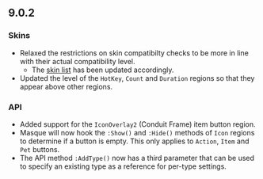 ## 9.0.2

### Skins

- Relaxed the restrictions on skin compatibilty checks to be more in line with their actual compatibility level.
  - The [skin list](https://github.com/SFX-WoW/Masque/wiki/Skin-List) has been updated accordingly.
- Updated the level of the `HotKey`, `Count` and `Duration` regions so that they appear above other regions.

### API

- Added support for the `IconOverlay2` (Conduit Frame) item button region.
- Masque will now hook the `:Show()` and `:Hide()` methods of `Icon` regions to determine if a button is empty. This only applies to `Action`, `Item` and `Pet` buttons.
- The API method `:AddType()` now has a third parameter that can be used to specify an existing type as a reference for per-type settings.
